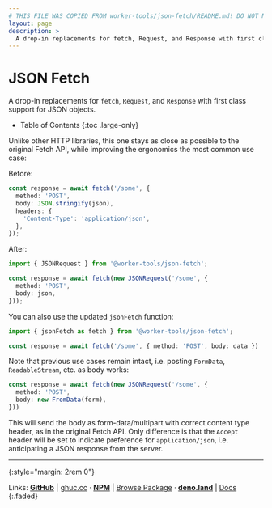 ```yaml
---
# THIS FILE WAS COPIED FROM worker-tools/json-fetch/README.md! DO NOT MODIFY DIRECTLY!
layout: page
description: >
  A drop-in replacements for fetch, Request, and Response with first class support for JSON objects.
---
```


# JSON Fetch

A drop-in replacements for `fetch`, `Request`, and `Response` with first class support for JSON objects.

<noscript></noscript>
* Table of Contents
{:toc .large-only}

Unlike other HTTP libraries, this one stays as close as possible to the original Fetch API, 
while improving the ergonomics the most common use case:

Before:

```ts
const response = await fetch('/some', { 
  method: 'POST',
  body: JSON.stringify(json), 
  headers: {
    'Content-Type': 'application/json',
  },
});
```

After:

```ts
import { JSONRequest } from '@worker-tools/json-fetch';

const response = await fetch(new JSONRequest('/some', { 
  method: 'POST', 
  body: json,
}));
```

You can also use the updated `jsonFetch` function:

```ts
import { jsonFetch as fetch } from '@worker-tools/json-fetch';

const response = await fetch('/some', { method: 'POST', body: data })
```

Note that previous use cases remain intact, i.e. posting `FormData`, `ReadableStream`, etc. as body works:

```ts
const response = await fetch(new JSONRequest('/some', { 
  method: 'POST', 
  body: new FromData(form),
}))
```

This will send the body as form-data/multipart with correct content type header, as in the original Fetch API. 
Only difference is that the `Accept` header will be set to indicate preference for `application/json`, i.e. anticipating a JSON response from the server.



***
{:style="margin: 2rem 0"}

Links:
[__GitHub__](https://github.com/worker-tools/json-fetch)
| [ghuc.cc](https://ghuc.cc/worker-tools/json-fetch/index.ts)
· [__NPM__](https://www.npmjs.com/package/@worker-tools/json-fetch) 
| [Browse Package](https://unpkg.com/browse/@worker-tools/json-fetch/)
· [__deno.land__](https://deno.land/x/json_fetch)
| [Docs](https://doc.deno.land/https://raw.githubusercontent.com/worker-tools/json-fetch/master/index.ts)
{:.faded}
<br/>